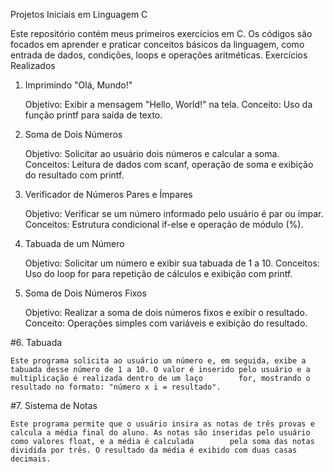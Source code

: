 Projetos Iniciais em Linguagem C

Este repositório contém meus primeiros exercícios em C. Os códigos são focados em aprender e praticar conceitos básicos da linguagem, como entrada de dados, condições, loops e operações aritméticas.
Exercícios Realizados
1. Imprimindo "Olá, Mundo!"

    Objetivo: Exibir a mensagem "Hello, World!" na tela.
    Conceito: Uso da função printf para saída de texto.

2. Soma de Dois Números

    Objetivo: Solicitar ao usuário dois números e calcular a soma.
    Conceitos: Leitura de dados com scanf, operação de soma e exibição do resultado com printf.

3. Verificador de Números Pares e Ímpares

    Objetivo: Verificar se um número informado pelo usuário é par ou ímpar.
    Conceitos: Estrutura condicional if-else e operação de módulo (%).

4. Tabuada de um Número

    Objetivo: Solicitar um número e exibir sua tabuada de 1 a 10.
    Conceitos: Uso do loop for para repetição de cálculos e exibição com printf.

5. Soma de Dois Números Fixos

    Objetivo: Realizar a soma de dois números fixos e exibir o resultado.
    Conceito: Operações simples com variáveis e exibição do resultado.
   
#6. Tabuada

    Este programa solicita ao usuário um número e, em seguida, exibe a tabuada desse número de 1 a 10. O valor é inserido pelo usuário e a multiplicação é realizada dentro de um laço        for, mostrando o resultado no formato: "número x i = resultado".

#7. Sistema de Notas

    Este programa permite que o usuário insira as notas de três provas e calcula a média final do aluno. As notas são inseridas pelo usuário como valores float, e a média é calculada        pela soma das notas dividida por três. O resultado da média é exibido com duas casas decimais.
